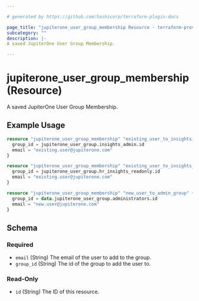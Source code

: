 ```yaml
---

# generated by https://github.com/hashicorp/terraform-plugin-docs

page_title: "jupiterone_user_group_membership Resource - terraform-provider-jupiterone"
subcategory: ""
description: |-
A saved JupiterOne User Group Membership.

---
```


# jupiterone_user_group_membership (Resource)

A saved JupiterOne User Group Membership.

## Example Usage

```terraform
resource "jupiterone_user_group_membership" "existing_user_to_insights_admin_group" {
  group_id = jupiterone_user_group.insights_admin.id
  email = "existing.user@jupiterone.com"
}

resource "jupiterone_user_group_membership" "existing_user_to_insights_readonly_group" {
  group_id = jupiterone_user_group.hr_insights_readonly.id
  email = "existing.user@jupiterone.com"
}

resource "jupiterone_user_group_membership" "new_user_to_admin_group" {
  group_id = data.jupiterone_user_group.administrators.id
  email = "new.user@jupiterone.com"
}
```

<!-- schema generated by tfplugindocs -->

## Schema

### Required

- `email` (String) The email of the user to add to the group.
- `group_id` (String) The id of the group to add the user to.

### Read-Only

- `id` (String) The ID of this resource.
